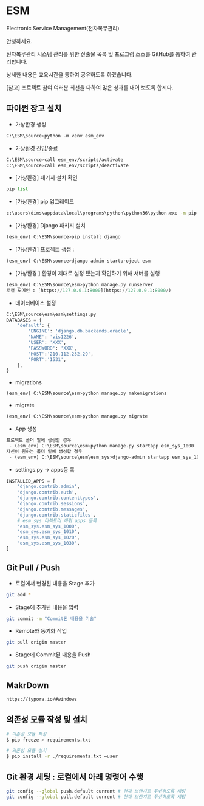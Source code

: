 



# ESM

Electronic Service Management(전자복무관리)

안녕하세요.

전자복무관리 시스템 관리를 위한 산출물 목록 및 프로그램 소스를 GitHub를 통하여 관리합니다.

상세한 내용은 교육시간을 통하여 공유하도록 하겠습니다.

[참고] 프로젝트 참여 여러분 최선을 다하여 많은 성과를 내어 보도록 합시다.



## 파이썬 장고 설치

* 가상환경 생성 

```python
C:\ESM\source>python -m venv esm_env
```


* 가상환경 진입/종료

```bash
C:\ESM\source>call esm_env/scripts/activate
C:\ESM\source>call esm_env/scripts/deactivate
```

* [가상환경] 패키지 설치 확인

```python
pip list
```

* [가상환경] pip 업그레이드

```bash
c:\users\dims\appdata\local\programs\python\python36\python.exe -m pip install --upgrade pip
```

* [가상환경] Django 패키지 설치

```python
(esm_env) C:\ESM\source>pip install django
```

* [가상환경] 프로젝트 생성 : 

```python
(esm_env) C:\ESM\source>django-admin startproject esm
```

* [가상환경 ] 환경이 제대로 설정 됐는지 확인하기 위해 서버를 실행 

```python
(esm_env) C:\ESM\source\esm>python manage.py runserver 
로컬 도메인 : [https://127.0.0.1:8000](https://127.0.0.1:8000/)
```

* 데이터베이스 설정

```python
C:\ESM\source\esm\esm\settings.py
DATABASES = {
    'default': {
        'ENGINE': 'django.db.backends.oracle',
        'NAME': 'vis1226',
        'USER': 'XXX',
        'PASSWORD': 'XXX',
        'HOST':'210.112.232.29',
        'PORT':'1531',
    },
}
```

* migrations
```python
(esm_env) C:\ESM\source\esm>python manage.py makemigrations
```

* migrate
```python
(esm_env) C:\ESM\source\esm>python manage.py migrate
```

* App 생성
```python
프로젝트 폴더 밑에 생성할 경우
 - (esm_env) C:\ESM\source\esm>python manage.py startapp esm_sys_1000
자신이 원하는 폴더 밑에 생성할 경우
 - (esm_env) C:\ESM\source\esm\esm_sys>django-admin startapp esm_sys_1030
```

* settings.py -> apps등 록
```python
INSTALLED_APPS = [
    'django.contrib.admin',
    'django.contrib.auth',
    'django.contrib.contenttypes',
    'django.contrib.sessions',
    'django.contrib.messages',
    'django.contrib.staticfiles',
    # esm_sys 디렉토리 하위 apps 등록
    'esm_sys.esm_sys_1000',
    'esm_sys.esm_sys_1010',
    'esm_sys.esm_sys_1020',
    'esm_sys.esm_sys_1030',
]
```

## Git Pull / Push

* 로컬에서 변경된 내용을 Stage 추가

```bash
git add *
```

* Stage에 추가된 내용을 입력

```bash
git commit -m "Commit된 내용을 기술"
```

* Remote와 동기화 작업

```bash
git pull origin master
```

* Stage에 Commit된 내용을 Push

```bash
git push origin master
```


## MakrDown
```bash
https://typora.io/#windows
```


## 의존성 모듈 작성 및 설치
```bash
# 의존성 모듈 작성
$ pip freeze > requirements.txt

# 의존성 모듈 설치
$ pip install -r ./requirements.txt –user
```

## Git 환경 세팅 : 로컬에서 아래 명령어 수행
```bash
git config --global push.default current # 현재 브랜치로 푸쉬하도록 세팅
git config --global pull.default current # 현재 브랜치로 푸쉬하도록 세팅
```